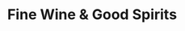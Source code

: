 ---
title: "Fine Wine & Good Spirits"
url: /coal-township/fine-wine-und-good-spirits/
shop: Spirituosen
---